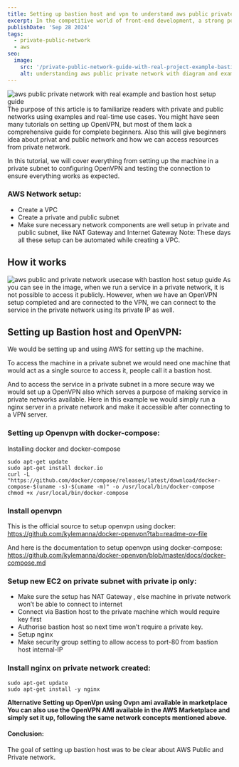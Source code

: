 ```yaml
---
title: Setting up bastion host and vpn to understand aws public private network
excerpt: In the competitive world of front-end development, a strong portfolio is your ticket to showcasing your skills, making a lasting impression on potential employers or clients, and advancing your career.
publishDate: 'Sep 28 2024'
tags:
  - private-public-network
  - aws
seo:
  image:
    src: '/private-public-network-guide-with-real-project-example-bastion-setup.PNG'
    alt: understanding aws public private network with diagram and example
---
```


![aws public private network with real example and bastion host setup guide](/private-public-network-guide-with-real-project-example-bastion-setup.PNG)
The purpose of this article is to familiarize readers with private and public networks using examples and real-time use cases. You might have seen many tutorials on setting up OpenVPN, but most of them lack a comprehensive guide for complete beginners. Also this will give beginners idea about privat and public network and how we can access resources from private network.

In this tutorial, we will cover everything from setting up the machine in a private subnet to configuring OpenVPN and testing the connection to ensure everything works as expected.

### AWS Network setup:
- Create a VPC
- Create a private and public subnet
- Make sure necessary network components are well setup in private and public subnet, like NAT Gateway and Internet Gateway Note: These days all these setup can be automated while creating a VPC.

## How it works
![aws public and private network usecase with bastion host setup guide](/private-public-network-guide-with-real-project-example-bastion-setup.PNG)
As you can see in the image, when we run a service in a private network, it is not possible to access it publicly. However, when we have an OpenVPN setup completed and are connected to the VPN, we can connect to the service in the private network using its private IP as well.


## Setting up Bastion host and OpenVPN:
We would be setting up and using AWS for setting up the machine.

To access the machine in a private subnet we would need one machine that would act as a single source to access it, people call it a bastion host.

And to access the service in a private subnet in a more secure way we would set up a OpenVPN also which serves a purpose of making service in private networks available. Here in this example we would simply run a nginx server in a private network and make it accessible after connecting to a VPN server.

### Setting up Openvpn with docker-compose:
Installing docker and docker-compose
```
sudo apt-get update
sudo apt-get install docker.io
curl -L "https://github.com/docker/compose/releases/latest/download/docker-compose-$(uname -s)-$(uname -m)" -o /usr/local/bin/docker-compose
chmod +x /usr/local/bin/docker-compose
```

### Install openvpn
This is the official source to setup openvpn using docker: https://github.com/kylemanna/docker-openvpn?tab=readme-ov-file

And here is the documentation to setup openvpn using docker-compose: https://github.com/kylemanna/docker-openvpn/blob/master/docs/docker-compose.md

### Setup new EC2 on private subnet with private ip only:
- Make sure the setup has NAT Gateway , else machine in private network won’t be able to connect to internet
- Connect via Bastion host to the private machine which would require key first
- Authorise bastion host so next time won’t require a private key.
- Setup nginx
- Make security group setting to allow access to port-80 from bastion host internal-IP

### Install nginx on private network created:
```
sudo apt-get update
sudo apt-get install -y nginx
```

**Alternative Setting up OpenVpn using Ovpn ami available in marketplace
You can also use the OpenVPN AMI available in the AWS Marketplace and simply set it up, following the same network concepts mentioned above.**

#### Conclusion:
The goal of setting up bastion host was to be clear about AWS Public and Private network.
